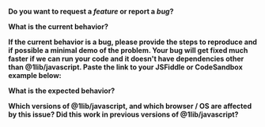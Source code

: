 **Do you want to request a *feature* or report a *bug*?**

**What is the current behavior?**

**If the current behavior is a bug, please provide the steps to reproduce and if possible a minimal demo of the problem. Your bug will get fixed much faster if we can run your code and it doesn't have dependencies other than @1lib/javascript. Paste the link to your JSFiddle or CodeSandbox example below:**

**What is the expected behavior?**

**Which versions of @1lib/javascript, and which browser / OS are affected by this issue? Did this work in previous versions of @1lib/javascript?**
